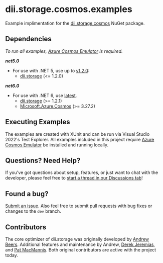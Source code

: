 ﻿# dii.storage.cosmos.examples

Example implimentation for the [dii.storage.cosmos](https://github.com/Dream-Invent-Inspire/dii.storage) NuGet package.

## Dependencies

_To run all examples, [Azure Cosmos Emulator](https://docs.microsoft.com/en-us/azure/cosmos-db/local-emulator?tabs=ssl-netstd21) is required._

_**net5.0**_
* For use with .NET 5, use up to [v1.2.0](https://www.nuget.org/packages/dii.storage.cosmos/1.2.0):
  * [dii.storage](https://www.nuget.org/packages/dii.storage/1.2.0) (<= 1.2.0)

_**net6.0**_
* For use with .NET 6, use [latest](https://www.nuget.org/packages/dii.storage.cosmos).
  * [dii.storage](https://www.nuget.org/packages/dii.storage) (>= 1.2.1)
  * [Microsoft.Azure.Cosmos](https://www.nuget.org/packages/Microsoft.Azure.Cosmos/) (>= 3.27.2)

## Executing Examples

The examples are created with XUnit and can be run via Visual Studio 2022's Test Explorer. All examples included in this project require [Azure Cosmos Emulator](https://docs.microsoft.com/en-us/azure/cosmos-db/local-emulator?tabs=ssl-netstd21) be installed and running locally.

## Questions? Need Help?

If you've got questions about setup, features, or just want to chat with the developer, please feel free to [start a thread in our Discussions tab](https://github.com/Dream-Invent-Inspire/dii.storage/discussions)!

## Found a bug?

[Submit an issue](https://github.com/Dream-Invent-Inspire/dii.storage/issues). Also feel free to submit pull requests with bug fixes or changes to the `dev` branch.

## Contributors

The core optimizer of dii.storage was originally developed by [Andrew Beers](https://github.com/aquamoogle). Additional features and maintenance by Andrew, [Derek Jeremias](https://github.com/derekjeremias-dii), and [Pat MacMannis](https://github.com/pmac627). Both original contributors are active with the project today.
